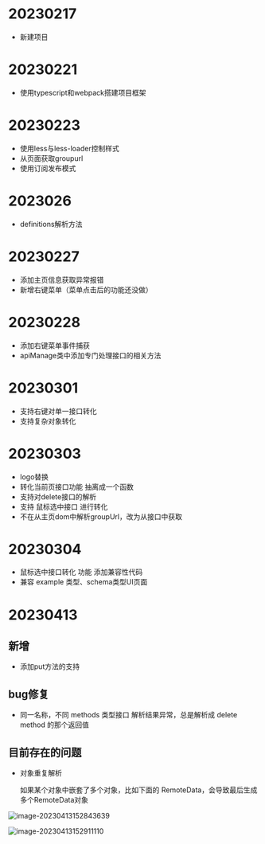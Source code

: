 # 20230217

- 新建项目

# 20230221

- 使用typescript和webpack搭建项目框架

# 20230223

- 使用less与less-loader控制样式
- 从页面获取groupurl
- 使用订阅发布模式


# 2023026

- definitions解析方法

# 20230227

- 添加主页信息获取异常报错
- 新增右键菜单（菜单点击后的功能还没做）

# 20230228

- 添加右键菜单事件捕获
- apiManage类中添加专门处理接口的相关方法

# 20230301
- 支持右键对单一接口转化
- 支持复杂对象转化

# 20230303
- logo替换
- 转化当前页接口功能 抽离成一个函数
- 支持对delete接口的解析
- 支持 鼠标选中接口 进行转化
- 不在从主页dom中解析groupUrl，改为从接口中获取

# 20230304

- 鼠标选中接口转化 功能 添加兼容性代码
- 兼容 example 类型、schema类型UI页面

# 20230413
## 新增

- 添加put方法的支持

## bug修复

- 同一名称，不同 methods 类型接口 解析结果异常，总是解析成 delete method 的那个返回值

## 目前存在的问题

- 对象重复解析

  如果某个对象中嵌套了多个对象，比如下面的 RemoteData，会导致最后生成多个RemoteData对象

![image-20230413152843639](F:\workspace\chrome扩展\swaggerToTypescript\changelog.assets\image-20230413152843639.png)

![image-20230413152911110](F:\workspace\chrome扩展\swaggerToTypescript\changelog.assets\image-20230413152911110.png)
